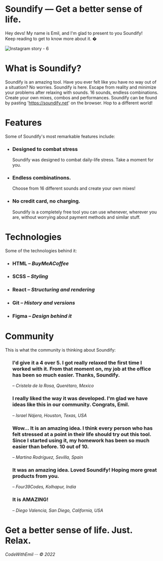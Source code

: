 # Soundify –– Get a better sense of life.

Hey devs! My name is Emil, and I'm glad to present to you Soundify! <br>
Keep reading to get to know more about it. �

![Instagram story - 6](https://user-images.githubusercontent.com/96463540/152078651-b264b175-e4d9-48b6-a598-4fc962fbcbf3.png)


# What is Soundify?
Soundify is an amazing tool. Have you ever felt like you have no way out of a situation? No worries. Soundify is here. Escape from reality and minimize your problems after relaxing with sounds. 16 sounds, endless combinations. Create your own mixes, combos and performances. Soundify can be found by pasting 'https://soundify.net' on the browser. Hop to a different world!

# Features
Some of Soundify's most remarkable features include:
<ul>
  <li>
    <h3>Designed to combat stress</h3>
    <p>Soundify was designed to combat daily-life stress. Take a moment for you.</p>
  </li>
  <li>
    <h3>Endless combinatinons.</h3>
    <p>Choose from 16 different sounds and create your own mixes!</p>
  </li>
  <li>
    <h3>No credit card, no charging.</h3>
    <p>Soundify is a completely free tool you can use whenever, wherever you are, without worrying about payment methods and similar stuff.</p>
  </li>
</ul>

# Technologies
Some of the technologies behind it:
<ul>
  <li><h3>HTML <i>– BuyMeACoffee</i></h3></li>
  <li><h3>SCSS <i>– Styling</i></h3></li>
  <li><h3>React <i>– Structuring and rendering</i></h3></li>
  <li><h3>Git <i>– History and versions</i></h3></li>
  <li><h3>Figma <i>– Design behind it</i></h3></li>
</ul>

# Community
This is what the community is thinking about Soundify:
<ul style = "list-style-type: none">
  <li>
    <h3>I'd give it a 4 over 5. I got really relaxed the first time I worked with it. From that moment on, my job at the office has been so much easier. Thanks, Soundify.</h3>
    <i>– Cristela de la Rosa, Querétaro, Mexico</i>
  </li>
  <li>
    <h3>I really liked the way it was developed. I'm glad we have ideas like this in our community. Congrats, Emil.</h3>
    <i>– Israel Nájera, Houston, Texas, USA</i>
  </li>
  <li>
    <h3>Wow... It is an amazing idea. I think every person who has felt stressed at a point in their life should try out this tool. Since I started using it, my homework has been so much easier than before. 10 out of 10.</h3>
    <i>– Martina Rodríguez, Sevilla, Spain</i>
  </li>
  <li>
    <h3>It was an amazing idea. Loved Soundify! Hoping more great products from you.</h3>
    <i>– Four39Codes, Kolhapur, India</i>
  </li>
  <li>
    <h3>It is AMAZING!</h3>
    <i>– Diego Valencia, San Diego, California, USA</i>
  </li>
</ul>

# Get a better sense of life. Just. Relax.

<i text-align = "right">CodeWithEmil ··· © 2022</i>
